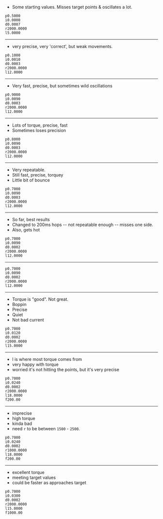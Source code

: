 - Some starting values. Misses target points & oscillates a lot.

```
p0.5000
i0.0000
d0.0007
r2000.0000
l5.0000
```

---


- very precise, very 'correct', but weak movements.

```
p0.1000
i0.0010
d0.0003
r2000.0000
l12.0000
```

---


- Very fast, precise, but sometimes wild oscillations

```
p0.9000
i0.0090
d0.0003
r2000.0000
l12.0000
```

---

- Lots of torque, precise, fast
- Sometimes loses precision

```
p0.8000
i0.0090
d0.0003
r2000.0000
l12.0000
```

---

- Very repeatable.
- Still fast, precise, torquey
- Little bit of bounce

```
p0.7000
i0.0090
d0.0003
r2000.0000
l12.0000
```

---

- So far, best results
- Changed to 200ms hops -- not repeatable enough -- misses one side.
- Also, gets hot

```
p0.7000
i0.0090
d0.0002
r2000.0000
l12.0000
```

---


```
p0.7000
i0.0090
d0.0002
r2000.0000
l12.0000
```

---

- Torque is "good". Not great.
- Boppin
- Precise
- Quiet
- Not bad current

```
p0.7000
i0.0120
d0.0002
r2000.0000
l15.0000
```

---

- l is where most torque comes from
- very happy with torque
- worried it's not hitting the points, but it's very precise

```
p0.7000
i0.0240
d0.0002
r2000.0000
l18.0000
f200.00
```
---

- imprecise
- high torque
- kinda bad
- need `r` to be between `1500` - `2500`.

```
p0.7000
i0.0240
d0.0002
r1000.0000
l18.0000
f200.00
```

---

- excellent torque
- meeting target values
- could be faster as approaches target

```
p0.7000
i0.0300
d0.0002
r2000.0000
l15.0000
f1000.00
```

